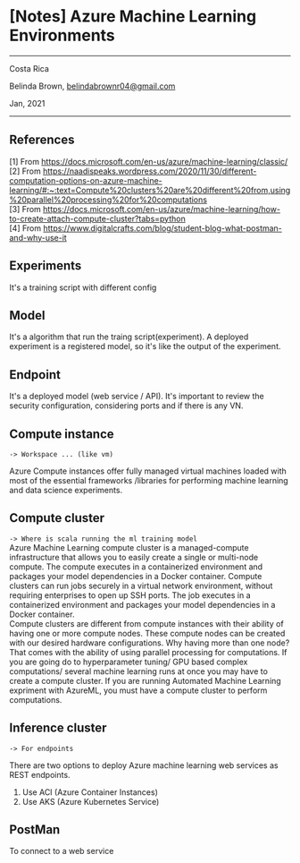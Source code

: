 # [Notes] Azure Machine Learning Environments 

----------

Costa Rica

Belinda Brown, belindabrownr04@gmail.com

Jan, 2021

----------

## References
[1] From https://docs.microsoft.com/en-us/azure/machine-learning/classic/ <br/>
[2] From https://naadispeaks.wordpress.com/2020/11/30/different-computation-options-on-azure-machine-learning/#:~:text=Compute%20clusters%20are%20different%20from,using%20parallel%20processing%20for%20computations <br/>
[3] From https://docs.microsoft.com/en-us/azure/machine-learning/how-to-create-attach-compute-cluster?tabs=python <br/>
[4] From https://www.digitalcrafts.com/blog/student-blog-what-postman-and-why-use-it

## Experiments 
It's a training script with different config 

## Model 
It's a algorithm that run the traing script(experiment). A deployed experiment is a registered model, so it's like the output of the experiment. 

## Endpoint 
It's a deployed model (web service / API). It's important to review the security configuration, considering ports and if there is any VN. 

## Compute instance 
`-> Workspace ... (like vm)`

Azure Compute instances offer fully managed 
virtual machines loaded with most of the essential 
frameworks /libraries for performing machine learning 
and data science experiments. 

## Compute cluster 
`-> Where is scala running the ml training model` <br/>
Azure Machine Learning compute cluster is a managed-compute infrastructure that allows you to easily create a single or multi-node compute. The compute executes in a containerized environment and packages your model dependencies in a Docker container. Compute clusters can run jobs securely in a virtual network environment, without requiring enterprises to open up SSH ports. The job executes in a containerized environment and packages your model dependencies in a Docker container. <br/>
Compute clusters are different from compute instances with their ability of having one or more compute nodes. These compute nodes can be created with our desired hardware configurations. Why having more than one node? That comes with the ability of using parallel processing for computations. If you are going do to hyperparameter tuning/ GPU based complex computations/ several machine learning runs at once you may have to create a compute cluster. If you are running Automated Machine Learning expriment with AzureML, you must have a compute cluster to perform computations.


## Inference cluster 
`-> For endpoints `

There are two options to deploy Azure machine learning web services as REST endpoints. <br/>
1) Use ACI (Azure Container Instances) 
2) Use AKS (Azure Kubernetes Service)

## PostMan
To connect to a web service
